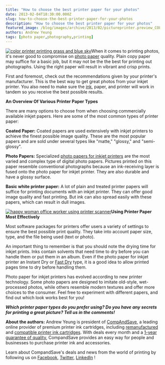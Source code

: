 ```yaml
---
title: "How to choose the best printer paper for your photos"
date: 2013-02-04T18:30:00.000Z
slug: how-to-choose-the-best-printer-paper-for-your-photos
description: "How to choose the best printer paper for your photos"
featured_image: /blog/images/archive/2013/02/pictureprinter.preview_COLOURBOX1932646.jpeg
authors: Andrew Yeung
tags: [photo paper,photography,printing]
---
```


[![color printer printing grass and blue sky](/blog/images/picture-printer.jpeg "color printer printing grass and blue sky")](/blog/images/picture-printer.jpeg)When it comes to printing photos, it's never good to compromise on [photo paper](https://www.compandsave.com/paper) quality. Plain copy paper may suffice for a basic job, but it may not be the the best for printing out photographs. Using the right paper will result in vibrant and crisp prints.

First and foremost, check out the recommendations given by your printer's manufacturer. This is the best way to get great photos from your inkjet printer. You also need to make sure the [ink](https://www.compandsave.com/), paper, and printer will work in tandem so you receive the best possible results.

**An Overview Of Various Printer Paper Types**

There are many options to choose from when choosing commercially available inkjet papers. Here are some of the most common types of printer paper:

**Coated Paper:** Coated papers are used extensively with inkjet printers to achieve the finest possible image quality. These are the most popular papers and are sold under several types like "matte," "glossy," and "semi-glossy".

**Photo Papers:** Specialized [photo papers for inkjet printers](https://www.compandsave.com/paper) are the most varied and complex type of digital photo papers. Pictures printed on this paper resemble conventional photographs because an ink-receiving layer is fused onto the photo paper for inkjet printer. They are also durable and have a glossy surface.

**Basic white printer paper:** A lot of plain and treated printer papers will suffice for printing documents with an inkjet printer. They can offer good image quality and fast printing. But ink can also spread easily with these papers, which can result in dull images.

[![happy woman office worker using printer scanner](/blog/images/woman-using-printer.jpeg "happy woman office worker using printer scanner")](/blog/images/woman-using-printer.jpeg)**Using Printer Paper Most Effectively**

Most software packages for printers offer users a variety of settings to ensure the best possible print quality. They take into account paper size, type, and the file being used (text or photo).

An important thing to remember is that you should note the drying time for inkjet prints. Inks contain solvents that need time to dry before you can handle them or put them in an album. Even if the photo paper for inkjet printer an Instant Dry or [Fast Dry](https://www.compandsave.com/hp/c6195a-ink-cartridge-black) type, it is a good idea to allow printed pages time to dry before handling them.

Photo paper for inkjet printers has evolved according to new printer technology. Some photo papers are designed to imitate old-style, wet-processed photos, while others resemble modern textures and offer more choices to the consumer. Feel free to experiment with different papers, and find out which look works best for you!

**_Which printer paper types do you prefer using? Do you have any secrets for printing a great picture? Tell us in the comments!_**

**About the authors:** Andrew Yeung is president of [CompAndSave](https://www.compandsave.com/), a leading online provider of premium printer ink cartridges, including [remanufactured](https://www.compandsave.com/help) and [compatible printer ink cartridges](https://www.compandsave.com/help). With deals every month and a [1-year guarantee of quality](https://www.compandsave.com/help), CompandSave provides an easy way for people and businesses to purchase printer ink and accessories.

Learn about CompandSave's deals and news from the world of printing by following us on [Facebook](https://www.facebook.com/compandsave.ink), [Twitter](https://twitter.com/compandsave), [LinkedIn](https://www.linkedin.com) !